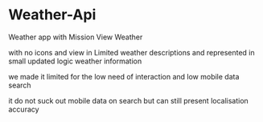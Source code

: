 # Weather-Api
Weather app with Mission View Weather

with no icons and view in 
Limited weather descriptions
and represented in small 
updated logic weather
information


we made it limited for the low
need of interaction and low
mobile data search 

it do not suck out mobile data on search
but can still present localisation 
accuracy
